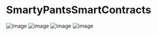 # SmartyPantsSmartContracts
![image](https://user-images.githubusercontent.com/106267420/197653706-af6bcca2-e37f-4cfc-b363-c63b5b4f2724.png)
![image](https://user-images.githubusercontent.com/106267420/197654029-24e3f6a2-e758-4d93-b6c1-4b85ace688ee.png)
![image](https://user-images.githubusercontent.com/106267420/197654338-f27f107d-b4a4-4219-bd29-7fbf714cd102.png)
![image](https://user-images.githubusercontent.com/106267420/197654664-340dde95-dcdb-49f8-b434-df9ea8494c44.png)
